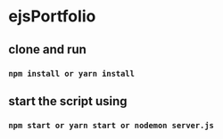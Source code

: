 # ejsPortfolio

 ## clone and run 
 
 ### `npm install or yarn install`
 
 ## start the script using 
 
 ### `npm start or yarn start or nodemon server.js`
